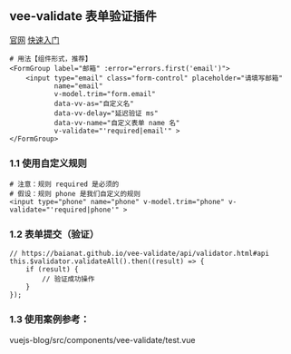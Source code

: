 ## vee-validate 表单验证插件

[官网](https://baianat.github.io/vee-validate/guide/rules.html)
[快速入门](https://blog.happyhack.cn/2018/08/veevalidate-custom-validation-rules.html)

```
# 用法【组件形式，推荐】
<FormGroup label="邮箱" :error="errors.first('email')">
    <input type="email" class="form-control" placeholder="请填写邮箱"
           name="email"
           v-model.trim="form.email"
           data-vv-as="自定义名"
           data-vv-delay="延迟验证 ms"
           data-vv-name="自定义表单 name 名"
           v-validate="'required|email'" >
</FormGroup>
```

### 1.1 使用自定义规则
```
# 注意：规则 required 是必须的
# 假设：规则 phone 是我们自定义的规则
<input type="phone" name="phone" v-model.trim="phone" v-validate="'required|phone'" >
```

### 1.2 表单提交（验证）
```
// https://baianat.github.io/vee-validate/api/validator.html#api
this.$validator.validateAll().then((result) => {
    if (result) {
        // 验证成功操作
    }
});
```

### 1.3 使用案例参考：
vuejs-blog/src/components/vee-validate/test.vue